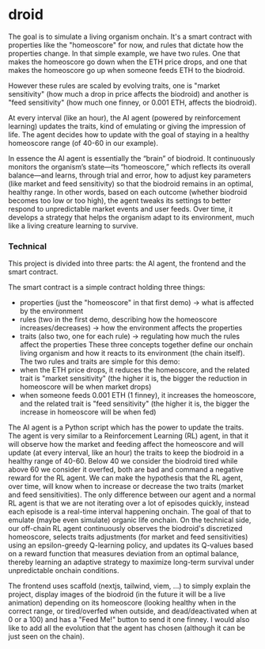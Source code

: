 # droid

The goal is to simulate a living organism onchain. It's a smart contract with properties like the "homeoscore" for now, and rules that dictate how the properties change. In that simple example, we have two rules. One that makes the homeoscore go down when the ETH price drops, and one that makes the homeoscore go up when someone feeds ETH to the biodroid.

However these rules are scaled by evolving traits, one is "market sensitivity" (how much a drop in price affects the biodroid) and another is "feed sensitivity" (how much one finney, or 0.001 ETH, affects the biodroid).

At every interval (like an hour), the AI agent (powered by reinforcement learning) updates the traits, kind of emulating or giving the impression of life. The agent decides how to update with the goal of staying in a healthy homeoscore range (of 40-60 in our example).

In essence the AI agent is essentially the “brain” of biodroid. It continuously monitors the organism’s state—its “homeoscore,” which reflects its overall balance—and learns, through trial and error, how to adjust key parameters (like market and feed sensitivity) so that the biodroid remains in an optimal, healthy range. In other words, based on each outcome (whether biodroid becomes too low or too high), the agent tweaks its settings to better respond to unpredictable market events and user feeds. Over time, it develops a strategy that helps the organism adapt to its environment, much like a living creature learning to survive.

### Technical

This project is divided into three parts: the AI agent, the frontend and the smart contract.

The smart contract is a simple contract holding three things:

- properties (just the "homeoscore" in that first demo) -> what is affected by the environment
- rules (two in the first demo, describing how the homeoscore increases/decreases) -> how the environment affects the properties
- traits (also two, one for each rule) -> regulating how much the rules affect the properties
  These three concepts together define our onchain living organism and how it reacts to its environment (the chain itself).
  The two rules and traits are simple for this demo:
- when the ETH price drops, it reduces the homeoscore, and the related trait is "market sensitivity" (the higher it is, the bigger the reduction in homeoscore will be when market drops)
- when someone feeds 0.001 ETH (1 finney), it increases the homeoscore, and the related trait is "feed sensitivity" (the higher it is, the bigger the increase in homeoscore will be when fed)

The AI agent is a Python script which has the power to update the traits. The agent is very similar to a Reinforcement Learning (RL) agent, in that it will observe how the market and feeding affect the homeoscore and will update (at every interval, like an hour) the traits to keep the biodroid in a healthy range of 40-60. Below 40 we consider the biodroid tired while above 60 we consider it overfed, both are bad and command a negative reward for the RL agent. We can make the hypothesis that the RL agent, over time, will know when to increase or decrease the two traits (market and feed sensitivities). The only difference between our agent and a normal RL agent is that we are not iterating over a lot of episodes quickly, instead each episode is a real-time interval happening onchain. The goal of that to emulate (maybe even simulate) organic life onchain.
On the technical side, our off-chain RL agent continuously observes the biodroid's discretized homeoscore, selects traits adjustments (for market and feed sensitivities) using an epsilon-greedy Q-learning policy, and updates its Q-values based on a reward function that measures deviation from an optimal balance, thereby learning an adaptive strategy to maximize long-term survival under unpredictable onchain conditions.

The frontend uses scaffold (nextjs, tailwind, viem, ...) to simply explain the project, display images of the biodroid (in the future it will be a live animation) depending on its homeoscore (looking healthy when in the correct range, or tired/overfed when outside, and dead/deactivated when at 0 or a 100) and has a "Feed Me!" button to send it one finney. I would also like to add all the evolution that the agent has chosen (although it can be just seen on the chain).
